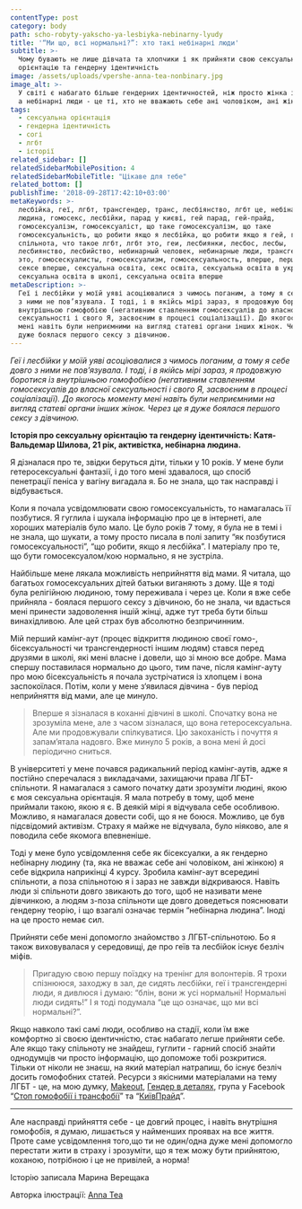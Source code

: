 ```yaml
---
contentType: post
category: body
path: scho-robyty-yakscho-ya-lesbiyka-nebinarny-lyudy
title: '“Ми що, всі нормальні?”: хто такі небінарні люди'
subtitle: >-
  Чому бувають не лише дівчата та хлопчики і як прийняти свою сексуальну
  орієнтацію та гендерну ідентичність
image: /assets/uploads/vpershe-anna-tea-nonbinary.jpg
image_alt: >-
  У світі є набагато більше гендерних ідентичностей, ніж просто жінка і чоловік,
  а небінарні люди - це ті, хто не вважають себе ані чоловіком, ані жінкою
tags:
  - сексуальна орієнтація
  - гендерна ідентичність
  - согі
  - лгбт
  - історії
related_sidebar: []
relatedSidebarMobilePosition: 4
relatedSidebarMobileTitle: "Цікаве для тебе"
related_bottom: []
publishTime: '2018-09-28T17:42:10+03:00'
metaKeywords: >-
  лесбійка, геї, лгбт, трансгендер, транс, лесбіянство, лгбт це, небінарна
  людина, гомосекс, лесбійки, парад у києві, гей парад, гей-прайд,
  гомосексуалізм, гомосексуаліст, що таке гомосексуалізм, що таке
  гомосексуальність, що робити якщо я лесбійка, що робити якщо я гей, гей
  спільнота, что такое лгбт, лгбт это, геи, лесбиянки, лесбос, лесбы,
  лесбиянство, лесбийство, небинарный человек, небинарные люди, трансгендеры
  это, гомосескуалисты, гомосексуализм, гомосексуальность, вперше, перший секс,
  сексе вперше, сексуальна освіта, секс освіта, сексуальна освіта в україні,
  сексуальна освіта в школі, сексуальна освіта вперше
metaDescription: >-
  Геї і лесбійки у моїй уяві асоціювалися з чимось поганим, а тому я себе довго
  з ними не пов’язувала. І тоді, і в якійсь мірі зараз, я продовжую боротися із
  внутрішньою гомофобією (негативним ставленням гомосексуалів до власної
  сексуальності і свого Я, засвоєним в процесі соціалізації). До якогось моменту
  мені навіть були неприємними на вигляд статеві органи інших жінок. Через це я
  дуже боялася першого сексу з дівчиною.
---
```

_Геї і лесбійки у моїй уяві асоціювалися з чимось поганим, а тому я себе довго з ними не пов’язувала. І тоді, і в якійсь мірі зараз, я продовжую боротися із внутрішньою гомофобією (негативним ставленням гомосексуалів до власної сексуальності і свого Я, засвоєним в процесі соціалізації). До якогось моменту мені навіть були неприємними на вигляд статеві органи інших жінок. Через це я дуже боялася першого сексу з дівчиною._

**Історія про сексуальну орієнтацію та гендерну ідентичність: Катя-Вальдемар Шилова, 21 рік, активістка, небінарна людина.**

Я дізналася про те, звідки беруться діти, тільки у 10 років. У мене були гетеросексуальні фантазії, і до того мені здавалося, що спосіб пенетрації пеніса у вагіну вигадала я. Бо не знала, що так насправді і відбувається.

Коли я почала усвідомлювати свою гомосексуальність, то намагалась її позбутися. Я гуглила і шукала інформацію про це в інтернеті, але хороших матеріалів було мало. Це було років 7 тому, я була не в темі і не знала, що шукати, а тому просто писала в полі запиту “як позбутися гомосексуальності”, “що робити, якщо я лесбійка”. І матеріалу про те, що бути гомосексуалом/кою нормально, я не зустріла. 

Найбільше мене лякала можливість неприйняття від мами. Я читала, що багатьох гомосексуальних дітей батьки виганяють з дому. Ще я тоді була релігійною людиною, тому переживала і через це. Коли я вже себе прийняла - боялася першого сексу з дівчиною, бо не знала, чи вдасться мені принести задоволення іншій жінці, адже тут треба бути більш винахідливою. Але цей страх був абсолютно безпричинним.

Мій перший камінг-аут (процес відкриття людиною своєї гомо-, бісексуальності чи трансгендерності іншим людям) стався перед друзями в школі, які мені власне і довели, що зі мною все добре. Мама спершу поставилася нормально до цього, тим паче, після камінг-ауту про мою бісексуальність я почала зустрічатися із хлопцем і вона заспокоїлася. Потім, коли у мене з‘явилася дівчина - був період неприйняття від мами, але це минуло. 

> Вперше я зізналася в коханні дівчині в школі. Спочатку вона не зрозуміла мене, але з часом зізналася, що вона гетеросексуальна. Але ми продовжували спілкуватися. Цю закоханість і почуття я запам’ятала надовго. Вже минуло 5 років, а вона мені й досі періодично сниться.

В університеті у мене почався радикальний період камінг-аутів, адже я постійно сперечалася з викладачами, захищаючи права ЛГБТ-спільноти. Я намагалася з самого початку дати зрозуміти людині, якою є моя сексуальна орієнтація. Я мала потребу в тому, щоб мене приймали такою, якою я є. В деякій мірі я відчувала себе особливою. Можливо, я намагалася довести собі, що я не боюся. Можливо, це був підсвідомий активізм. Страху я майже не відчувала, було ніяково, але я поводила себе якомога впевненіше. 

Тоді у мене було усвідомлення себе як бісексуалки, а як гендерно небінарну людину (та, яка не вважає себе ані чоловіком, ані жінкою) я себе відкрила наприкінці 4 курсу. Зробила камінг-аут всередині спільноти, а поза спільнотою я і зараз не завжди відкриваюся. Навіть люди зі спільноти довго звикають до того, щоб не називати мене дівчинкою, а людям з-поза спільноти ще довго доведеться пояснювати гендерну теорію, і що взагалі означає термін “небінарна людина”. Іноді на це просто немає сил. 

Прийняти себе мені допомогло знайомство з ЛГБТ-спільнотою. Бо я також виховувалася у середовищі, де про геїв та лесбійок існує безліч міфів. 

> Пригадую свою першу поїздку на тренінг для волонтерів. Я трохи спізнююся, заходжу в зал, де сидять лесбійки, геї і трансгендерні люди, я дивлюся і думаю: “блін, вони ж усі нормальні! Нормальні люди сидять!” І я тоді подумала “це що означає, що ми всі нормальні?”. 

Якщо навколо такі самі люди, особливо на стадії, коли їм вже комфортно зі своєю ідентичністю, стає набагато легше прийняти себе. Але якщо таку спільноту не знайдеш, гуглити - гарний спосіб знайти однодумців чи просто інформацію, що допоможе тобі розкритися. Тільки от ніколи не знаєш, на який матеріал натрапиш, бо існує безліч досить гомофобних статей. Ресурси з якісними матеріалами на тему ЛГБТ - це, на мою думку, [Makeout](https://makeout.by/), [Гендер в деталях](https://genderindetail.org.ua/), група у Facebook “[Стоп гомофобії і трансфобії](https://www.facebook.com/groups/stop8711/)” та “[КиївПрайд](https://www.facebook.com/groups/246301902228617/about/)”. 

- - -

Але насправді прийняття себе - це довгий процес, і навіть внутрішня гомофобія, я думаю, лишається у найменших проявах на все життя. Проте саме усвідомлення того,що ти не один/одна дуже мені допомогло перестати жити в страху і зрозуміти, що я теж можу бути прийнятою, коханою, потрібною і це не привілей, а норма!



Історію записала Марина Верещака

Авторка ілюстрації: [Anna Tea](https://www.instagram.com/dancetea)
